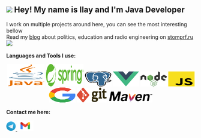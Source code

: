 <h2> <img src="https://media.giphy.com/media/hvRJCLFzcasrR4ia7z/giphy.gif" width="25px">
 Hey! My name is Ilay and I'm Java Developer  </h2> 
  
I work on multiple projects around here, you can see the most interesting bellow </br>
Read my [blog](https://stomprf.ru/) about politics, education and radio engineering on [stomprf.ru](https://stomprf.ru/) <img src="https://media.giphy.com/media/WUlplcMpOCEmTGBtBW/giphy.gif" width="30"> 

**Languages and Tools I use:**

<p align="center">
	<img title="Java" alt="java" src="/assets/java.svg" width="100" height="60" />
  <img title="Spring" alt="spring" src="/assets/spring.svg" width="100" height="60" />
  <img title="Postgres" alt="postgres" src="/assets/postgresql.svg" width="70" height="40" />
  <img title="Vue" alt="vue" src="/assets/vue.svg" width="70" height="40" />
  <img title="Node" alt="node" src="/assets/node.svg" width="70" height="40" />
  <img title="Javascript" alt="JS" src="/assets/js.svg" width="70" height="40" />
  <img title="Google" alt="google" src="/assets/google.svg" width="70" height="40" />
  <img title="Git" alt="git" src="/assets/git.svg" width="80" height="40" />
  <img title="Maven" alt="maven" src="/assets/maven.svg" height="30" />
	
</p>

**Contact me here:**
 
<a href="https://t.me/iceshrimp"> <img src="assets/telegram.svg" width="25px"> </a>
<a href="mailto:conorspb@gmail.com"> <img src="assets/gmail.svg" width="43px"> </a>
